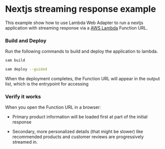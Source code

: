 # Nextjs streaming response example

This example show how to use Lambda Web Adapter to run a nextjs application with streaming response via a [AWS Lambda](https://aws.amazon.com/lambda) Function URL.

### Build and Deploy

Run the following commands to build and deploy the application to lambda. 

```bash
sam build

sam deploy --guided
```
When the deployment completes, the Function URL will appear in the output list, which is the entrypoint for accessing

### Verify it works

When you open the Function URL in a browser:

- Primary product information will be loaded first at part of the initial response

- Secondary, more personalized details (that might be slower) like recommended products and customer reviews are progressively streamed in.